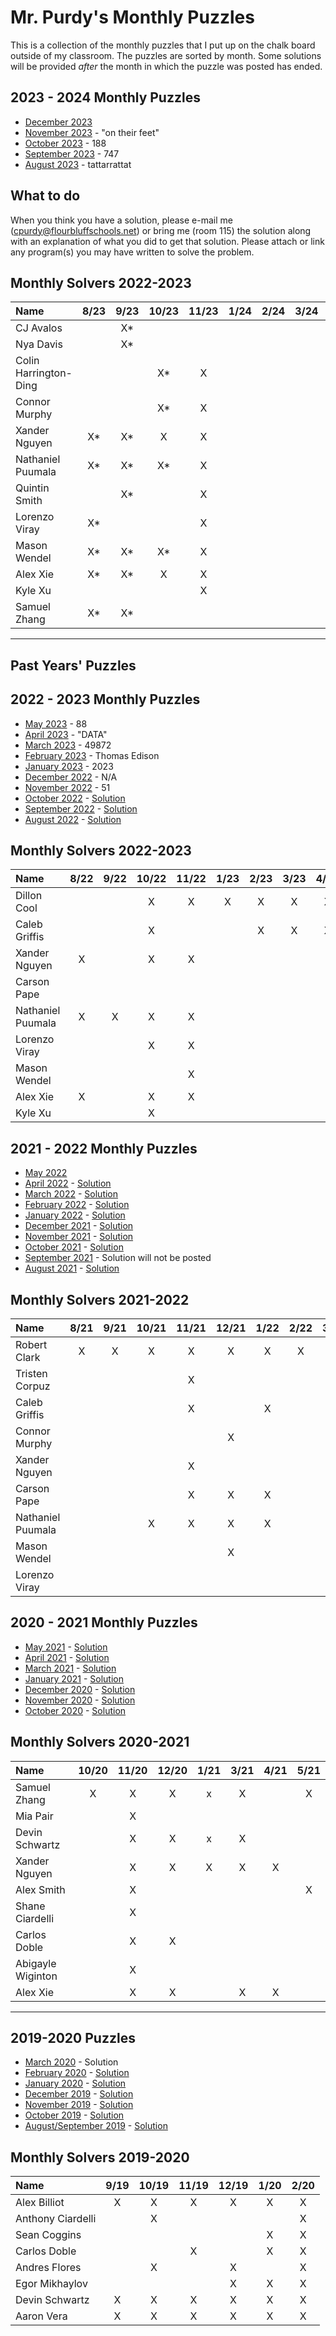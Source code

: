 # Mr. Purdy's Monthly Puzzles

This is a collection of the monthly puzzles that I put up on the chalk board outside of my classroom.  The puzzles are sorted by month.  Some solutions will be provided *after* the month in which the puzzle was posted has ended.

## 2023 - 2024 Monthly Puzzles
* [December 2023](./Puzzles/2023-12/README.md)
* [November 2023](./Puzzles/2023-11/README.md) - "on their feet"
* [October 2023](./Puzzles/2023-10/README.md) - 188
* [September 2023](./Puzzles/2023-09/README.md) - 747
* [August 2023](./Puzzles/2023-08/README.md) - tattarrattat

## What to do
When you think you have a solution, please e-mail me (cpurdy@flourbluffschools.net) or bring me (room 115) the solution along with an explanation of what you did to get that solution.  Please attach or link any program(s) you may have written to solve the problem.

## Monthly Solvers 2022-2023

|     Name         		 | 8/23  | 9/23  | 10/23 | 11/23 | 1/24  | 2/24  | 3/24  | 4/24  | 5/24 |
|:--               		 |:-:    |:-:    |:-:    |:-:    | :-:   |:-:    |:-:    |  :-:  | :-:   |
| CJ Avalos              |       | X*    |       |       |       |       |       |       |       |
| Nya Davis              |       | X*    |       |       |       |       |       |       |       |
| Colin Harrington-Ding  |       |       |  X*   |  X    |       |       |       |       |       |
| Connor Murphy          |       |       |  X*   |  X    |       |       |       |       |       |
| Xander Nguyen          | X*    | X*    |  X    |  X    |       |       |       |       |       |
| Nathaniel Puumala      | X*    | X*    |  X*   |  X    |       |       |       |       |       |
| Quintin Smith          |       | X*    |       |  X    |       |       |       |       |       |
| Lorenzo Viray          | X*    |       |       |  X    |       |       |       |       |       |
| Mason Wendel           | X*    | X*    |  X*   |  X    |       |       |       |       |       |
| Alex Xie               | X*    | X*    |  X    |  X    |       |       |       |       |       |
| Kyle Xu                |       |       |       |  X    |       |       |       |       |       |
| Samuel Zhang           | X*    | X*    |       |       |       |       |       |       |       |


---
## Past Years' Puzzles

## 2022 - 2023 Monthly Puzzles
* [May 2023](./Puzzles/2023-05/README.md) - 88
* [April 2023](./Puzzles/2023-04/README.md) - "DATA"
* [March 2023](./Puzzles/2023-03/README.md) - 49872
* [February 2023](./Puzzles/2023-02/README.md) - Thomas Edison 
* [January 2023](./Puzzles/2023-01/README.md) - 2023
* [December 2022](./Puzzles/2022-12/README.md) - N/A
* [November 2022](./Puzzles/2022-11/README.md) - 51
* [October 2022](./Puzzles/2022-10/README.md) - [Solution](./Puzzles/2022-10/SOLUTION.md)
* [September 2022](./Puzzles/2022-09/README.md) - [Solution](./Puzzles/2022-09/SOLUTION.md)
* [August 2022](./Puzzles/2022-08/README.md) - [Solution](./Puzzles/2022-08/SOLUTION.md)

## Monthly Solvers 2022-2023

|     Name         		 | 8/22  | 9/22  | 10/22 | 11/22 | 1/23  | 2/23  | 3/23  | 4/23  | 5/23 |
|:--               		 |:-:    |:-:    |:-:    |:-:    | :-:   |:-:    |:-:    |  :-:  | :-:   |
| Dillon Cool            |       |       |  X    |  X    |   X   |   X    |  X   |  X    |   X   |
| Caleb Griffis          |       |       |  X    |       |       |   X    |  X   |  X    |   X    |
| Xander Nguyen          | X     |       |  X    |  X    |       |       |       |       |       |
| Carson Pape            |       |       |       |       |       |       |       |       |  X     |
| Nathaniel Puumala      | X     | X     |  X    |   X   |       |       |       |       |  X     |
| Lorenzo Viray          |       |       |  X    |   X   |       |       |       |       | X      |
| Mason Wendel           |       |       |       |   X   |       |       |       |       |       |
| Alex Xie               | X     |       |  X    |  X    |       |       |       |       |       |
| Kyle Xu                |       |       |  X    |       |       |       |       |       |       |


## 2021 - 2022 Monthly Puzzles
* [May 2022](./Puzzles/2022-05/README.md)
* [April 2022](./Puzzles/2022-04/README.md) - [Solution](./Puzzles/2022-04/SOLUTION.md)
* [March 2022](./Puzzles/2022-03/README.md) - [Solution](./Puzzles/2022-03/SOLUTION.md)
* [February 2022](./Puzzles/2022-02/README.md) - [Solution](./Puzzles/2022-02/SOLUTION.md)
* [January 2022](./Puzzles/2022-01/README.md) - [Solution](./Puzzles/2022-01/SOLUTION.md)
* [December 2021](./Puzzles/2021-12/README.md) - [Solution](./Puzzles/2021-12/SOLUTION.md)
* [November 2021](./Puzzles/2021-11/README.md) - [Solution](./Puzzles/2021-11/SOLUTION.md)
* [October 2021](./Puzzles/2021-10/README.md) - [Solution](./Puzzles/2021-10/SOLUTION.md)
* [September 2021](./Puzzles/2021-09/README.md) - Solution will not be posted
* [August 2021](./Puzzles/2021-08/README.md) - [Solution](./Puzzles/2021-08/SOLUTION.md)

## Monthly Solvers 2021-2022

|     Name         		   | 8/21  | 9/21  | 10/21 | 11/21 | 12/21 | 1/22  | 2/22  | 3/22  | 4/22  | 5/22  |
|:--               		   |:-:    |:-:    |:-:    |:-:    | :-:   |:-:    |:-:    |  :-:  | :-:   | :-:   |
| Robert Clark     		   | X     | X     | X     | X     | X     |  X    |   X   |  X    | X     |  X    |
| Tristen Corpuz         |       |       |       | X     |       |       |       |       |       |       |
| Caleb Griffis          |       |       |       | X     |       |  X    |       |       | X     |       |
| Connor Murphy			     |       |       |       |       | X     |       |       | X     |       |       |
| Xander Nguyen          |       |       |       | X     |       |       |       |       |       |       |
| Carson Pape            |       |       |       | X     |  X    |   X   |       |       |       |       | 
| Nathaniel Puumala      |       |       | X     | X     |  X    |   X   |       | X     | X     |       | 
| Mason Wendel           |       |       |       |       |  X    |       |       |       |       |       | 
| Lorenzo Viray          |       |       |       |       |       |       |       |  X    | X     |       | 


## 2020 - 2021 Monthly Puzzles
* [May 2021](./Puzzles/2021-05/README.md) - [Solution](./Puzzles/2021-05/SOLUTION.md)
* [April 2021](./Puzzles/2021-04/README.md) - [Solution](./Puzzles/2021-04/SOLUTION.md)
* [March 2021](./Puzzles/2021-03/README.md) - [Solution](./Puzzles/2021-03/SOLUTIONS.md)
* [January 2021](./Puzzles/2021-01/README.md) - [Solution](./Puzzles/2021-01/SOLUTION.md)
* [December 2020](./Puzzles/2020-12/README.md) - [Solution](./Puzzles/2020-12/SOLUTION.md)
* [November 2020](./Puzzles/2020-11/README.md) - [Solution](./Puzzles/2020-11/SOLUTION.md)
* [October 2020](./Puzzles/2020-10/README.md) - [Solution](./Puzzles/2020-10/SOLUTION.md)


## Monthly Solvers 2020-2021

|     Name          | 10/20 | 11/20 | 12/20 | 1/21 | 3/21 | 4/21 | 5/21 |
|:--                |:-:   |:-:    |:-:    |:-:    | :-:   |:-:   |:-:   |
| Samuel Zhang      | X    | X     | X     |  x    | X     |      | X    |
| Mia Pair          |      | X     |       |       |       |      |      |
| Devin Schwartz    |      | X     | X     | x     |  X    |      |      |
| Xander Nguyen     |      | X     | X     | X     |  X    | X    |      |
| Alex Smith        |      | X     |       |       |       |      |X     |
| Shane Ciardelli   |      | X     |       |       |       |      |      |
| Carlos Doble      |      | X     | X     |       |       |      |      |
| Abigayle Wiginton |      | X     |       |       |       |      |      |
| Alex Xie          |      | X     | X     |       |  X    | X    |      |


---

## 2019-2020 Puzzles
* [March 2020](./Puzzles/2020-03/README.md) - Solution
* [February 2020](./Puzzles/2020-02/README.md) - [Solution](./Puzzles/2020-02/SOLUTION.md)
* [January 2020](./Puzzles/2020-01/README.md) - [Solution](./Puzzles/2020-01/SOLUTION.md)
* [December 2019](./Puzzles/2019-12/README.md) - [Solution](./Puzzles/2019-12/SOLUTION.md)
* [November 2019](./Puzzles/2019-11/README.md) - [Solution](./Puzzles/2019-11/SOLUTION.md)
* [October 2019](./Puzzles/2019-10/README.md) - [Solution](./Puzzles/2019-10/SOLUTION.md)
* [August/September 2019](./Puzzles/2019-09/README.md) - [Solution](./Puzzles/2019-09/SOLUTION.md)


## Monthly Solvers 2019-2020

|     Name    | 9/19 | 10/19 | 11/19 | 12/19 | 1/20 | 2/20 |
|:--          |:-:   |:-:    |:-:    |:-:    |:-:   |:-:   |
|Alex Billiot |    X |     X |     X |     X |    X |X     |
|Anthony Ciardelli | | X     |       |       |      | X    |
|Sean Coggins |      |       |       |       |  X   |X     |
|Carlos Doble |      |       |    X  |       |    X |X     |
|Andres Flores|      |  X    |       |  X    |      |X     |
|Egor Mikhaylov|     |       |       |  X    |   X  |X     | 
|Devin Schwartz| X   |  X    |  X    |  X    |  X   |X     |
|Aaron Vera    | X   | X     | X     |  X    |  X   |X     |
